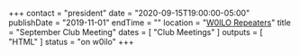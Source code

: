 +++
contact = "president"
date = "2020-09-15T19:00:00-05:00"
publishDate = "2019-11-01"
endTime = ""
location = "[W0ILO Repeaters](/radios/)"
title = "September Club Meeting"
dates = [ "Club Meetings" ]
outputs = [ "HTML" ]
status = "on w0ilo"
+++
